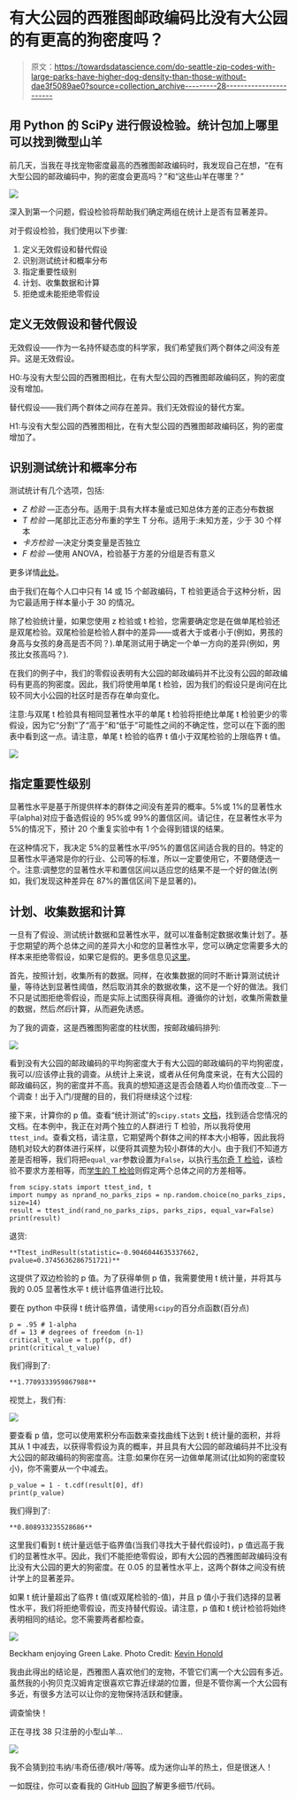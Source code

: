 # 有大公园的西雅图邮政编码比没有大公园的有更高的狗密度吗？

> 原文：<https://towardsdatascience.com/do-seattle-zip-codes-with-large-parks-have-higher-dog-density-than-those-without-dae3f5089ae0?source=collection_archive---------28----------------------->

## 用 Python 的 SciPy 进行假设检验。统计包加上哪里可以找到微型山羊

前几天，当我在寻找宠物密度最高的西雅图邮政编码时，我发现自己在想，“在有大型公园的邮政编码中，狗的密度会更高吗？”和“这些山羊在哪里？”

![](img/b12143ee8c68a7f27c7fbc0baf868697.png)

深入到第一个问题，假设检验将帮助我们确定两组在统计上是否有显著差异。

对于假设检验，我们使用以下步骤:

1.  定义无效假设和替代假设
2.  识别测试统计和概率分布
3.  指定重要性级别
4.  计划、收集数据和计算
5.  拒绝或未能拒绝零假设

## 定义无效假设和替代假设

无效假设——作为一名持怀疑态度的科学家，我们希望我们两个群体之间没有差异。这是无效假设。

H0:与没有大型公园的西雅图相比，在有大型公园的西雅图邮政编码区，狗的密度没有增加。

替代假设——我们两个群体之间存在差异。我们无效假设的替代方案。

H1:与没有大型公园的西雅图相比，在有大型公园的西雅图邮政编码区，狗的密度增加了。

## 识别测试统计和概率分布

测试统计有几个选项，包括:

*   *Z 检验* —正态分布。适用于:具有大样本量或已知总体方差的正态分布数据
*   *T 检验* —尾部比正态分布重的学生 T 分布。适用于:未知方差，少于 30 个样本
*   *卡方检验* —决定分类变量是否独立
*   *F 检验* —使用 ANOVA，检验基于方差的分组是否有意义

更多详情[此处](https://en.wikipedia.org/wiki/Test_statistic)。

由于我们在每个人口中只有 14 或 15 个邮政编码，T 检验更适合于这种分析，因为它最适用于样本量小于 30 的情况。

除了检验统计量，如果您使用 z 检验或 t 检验，您需要确定您是在做单尾检验还是双尾检验。双尾检验是检验人群中的差异——或者大于或者小于(例如，男孩的身高与女孩的身高是否不同？).单尾测试用于确定一个单一方向的差异(例如，男孩比女孩高吗？).

在我们的例子中，我们的零假设表明有大公园的邮政编码并不比没有公园的邮政编码有更高的狗密度。因此，我们将使用单尾 t 检验，因为我们的假设只是询问在比较不同大小公园的社区时是否存在单向变化。

注意:与双尾 t 检验具有相同显著性水平的单尾 t 检验将拒绝比单尾 t 检验更少的零假设，因为它“分割”了“高于”和“低于”可能性之间的不确定性，您可以在下面的图表中看到这一点。请注意，单尾 t 检验的临界 t 值小于双尾检验的上限临界 t 值。

![](img/0c91ba887fd0c92536915c83b9a3e286.png)

## 指定重要性级别

显著性水平是基于所提供样本的群体之间没有差异的概率。5%或 1%的显著性水平(alpha)对应于备选假设的 95%或 99%的置信区间。请记住，在显著性水平为 5%的情况下，预计 20 个重复实验中有 1 个会得到错误的结果。

在这种情况下，我决定 5%的显著性水平/95%的置信区间适合我的目的。特定的显著性水平通常是你的行业、公司等的标准，所以一定要使用它，不要随便选一个。注意:调整您的显著性水平和置信区间以适应您的结果不是一个好的做法(例如，我们发现这种差异在 87%的置信区间下是显著的)。

## 计划、收集数据和计算

一旦有了假设、测试统计数据和显著性水平，就可以准备制定数据收集计划了。基于您期望的两个总体之间的差异大小和您的显著性水平，您可以确定您需要多大的样本来拒绝零假设，如果它是假的。更多信息见[这里](https://en.wikipedia.org/wiki/Power_(statistics))。

首先，按照计划，收集所有的数据。同样，在收集数据的同时不断计算测试统计量，等待达到显著性阈值，然后取消其余的数据收集，这不是一个好的做法。我们不只是试图拒绝零假设，而是实际上试图获得真相。遵循你的计划，收集所需数量的数据，然后*然后*计算，从而避免诱惑。

为了我的调查，这是西雅图狗密度的柱状图，按邮政编码排列:

![](img/e10e0d333c1c125055f16955c4051599.png)

看到没有大公园的邮政编码的平均狗密度大于有大公园的邮政编码的平均狗密度，我可以/应该停止我的调查。从统计上来说，或者从任何角度来说，在有大公园的邮政编码区，狗的密度并不高。我真的想知道这是否会随着人均价值而改变…下一个调查！出于入门/提醒的目的，我们将继续这个过程:

接下来，计算你的 p 值。查看“统计测试”的`scipy.stats` [文档](https://docs.scipy.org/doc/scipy/reference/stats.html)，找到适合您情况的文档。在本例中，我正在对两个独立的人群进行 T 检验，所以我将使用`ttest_ind`。查看文档，请注意，它期望两个群体之间的样本大小相等，因此我将随机对较大的群体进行采样，以便将其调整为较小群体的大小。由于我们不知道方差是否相等，我们将把`equal_var`参数设置为`False`，以执行[韦尔奇 T 检验](https://en.wikipedia.org/wiki/Welch%27s_t-test)，该检验不要求方差相等，而[学生的 T 检验](https://en.wikipedia.org/wiki/Student%27s_t-test)则假定两个总体之间的方差相等。

```
from scipy.stats import ttest_ind, t
import numpy as nprand_no_parks_zips = np.random.choice(no_parks_zips, size=14)
result = ttest_ind(rand_no_parks_zips, parks_zips, equal_var=False)
print(result)
```

退货:

```
**Ttest_indResult(statistic=-0.9046044635337662, pvalue=0.3745636286751721)**
```

这提供了双边检验的 p 值。为了获得单侧 p 值，我需要使用 t 统计量，并将其与我的 0.05 显著性水平 t 统计临界值进行比较。

要在 python 中获得 t 统计临界值，请使用`scipy`的百分点函数(百分点)

```
p = .95 # 1-alpha
df = 13 # degrees of freedom (n-1)
critical_t_value = t.ppf(p, df)
print(critical_t_value)
```

我们得到了:

```
**1.7709333959867988**
```

视觉上，我们有:

![](img/5d60bf6b65b89dd5dce8b221faefa7a2.png)

要查看 p 值，您可以使用累积分布函数来查找曲线下达到 t 统计量的面积，并将其从 1 中减去，以获得零假设为真的概率，并且具有大公园的邮政编码并不比没有大公园的邮政编码的狗密度高。注意:如果你在另一边做单尾测试(比如狗的密度较小)，你不需要从一个中减去。

```
p_value = 1 - t.cdf(result[0], df)
print(p_value)
```

我们得到了:

```
**0.808933235528686**
```

这里我们看到 t 统计量远低于临界值(当我们寻找大于替代假设时)，p 值远高于我们的显著性水平。因此，我们不能拒绝零假设，即有大公园的西雅图邮政编码没有比没有大公园的更大的狗密度。在 0.05 的显著性水平上，这两个群体之间没有统计学上的显著差异。

如果 t 统计量超出了临界 t 值(或双尾检验的-值)，并且 p 值小于我们选择的显著性水平，我们将拒绝零假设，而支持替代假设。请注意，p 值和 t 统计检验将始终表明相同的结论。您不需要两者都检查。

![](img/17cdf57aead64ae8d2ccbea889dced04.png)

Beckham enjoying Green Lake. Photo Credit: [Kevin Honold](https://www.linkedin.com/in/kevinhonold)

我由此得出的结论是，西雅图人喜欢他们的宠物，不管它们离一个大公园有多近。虽然我的小狗贝克汉姆肯定很喜欢它靠近绿湖的位置，但是不管你离一个大公园有多近，有很多方法可以让你的宠物保持活跃和健康。

调查愉快！

正在寻找 38 只注册的小型山羊…

![](img/a9ecd5eccbd4bd56caad33acc0c98bb6.png)

我不会猜到拉韦纳/韦奇伍德/枫叶/等等。成为迷你山羊的热土，但是很迷人！

一如既往，你可以查看我的 GitHub [回购](https://github.com/allisonhonold/seattle_pets_blog2)了解更多细节/代码。